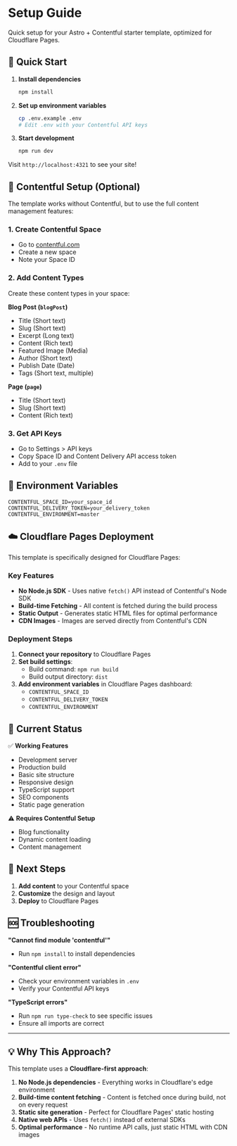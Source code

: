 # Setup Guide

Quick setup for your Astro + Contentful starter template, optimized for Cloudflare Pages.

## 🚀 Quick Start

1. **Install dependencies**

   ```bash
   npm install
   ```

2. **Set up environment variables**

   ```bash
   cp .env.example .env
   # Edit .env with your Contentful API keys
   ```

3. **Start development**

   ```bash
   npm run dev
   ```

Visit `http://localhost:4321` to see your site!

## 🔧 Contentful Setup (Optional)

The template works without Contentful, but to use the full content management features:

### 1. Create Contentful Space

- Go to [contentful.com](https://contentful.com)
- Create a new space
- Note your Space ID

### 2. Add Content Types

Create these content types in your space:

**Blog Post (`blogPost`)**

- Title (Short text)
- Slug (Short text)
- Excerpt (Long text)
- Content (Rich text)
- Featured Image (Media)
- Author (Short text)
- Publish Date (Date)
- Tags (Short text, multiple)

**Page (`page`)**

- Title (Short text)
- Slug (Short text)
- Content (Rich text)

### 3. Get API Keys

- Go to Settings > API keys
- Copy Space ID and Content Delivery API access token
- Add to your `.env` file

## 📝 Environment Variables

```env
CONTENTFUL_SPACE_ID=your_space_id
CONTENTFUL_DELIVERY_TOKEN=your_delivery_token
CONTENTFUL_ENVIRONMENT=master
```

## ☁️ Cloudflare Pages Deployment

This template is specifically designed for Cloudflare Pages:

### Key Features

- **No Node.js SDK** - Uses native `fetch()` API instead of Contentful's Node SDK
- **Build-time Fetching** - All content is fetched during the build process
- **Static Output** - Generates static HTML files for optimal performance
- **CDN Images** - Images are served directly from Contentful's CDN

### Deployment Steps

1. **Connect your repository** to Cloudflare Pages
2. **Set build settings**:
   - Build command: `npm run build`
   - Build output directory: `dist`
3. **Add environment variables** in Cloudflare Pages dashboard:
   - `CONTENTFUL_SPACE_ID`
   - `CONTENTFUL_DELIVERY_TOKEN`
   - `CONTENTFUL_ENVIRONMENT`

## 🎯 Current Status

✅ **Working Features**

- Development server
- Production build
- Basic site structure
- Responsive design
- TypeScript support
- SEO components
- Static page generation

⚠️ **Requires Contentful Setup**

- Blog functionality
- Dynamic content loading
- Content management

## 🚀 Next Steps

1. **Add content** to your Contentful space
2. **Customize** the design and layout
3. **Deploy** to Cloudflare Pages

## 🆘 Troubleshooting

**"Cannot find module 'contentful'"**

- Run `npm install` to install dependencies

**"Contentful client error"**

- Check your environment variables in `.env`
- Verify your Contentful API keys

**"TypeScript errors"**

- Run `npm run type-check` to see specific issues
- Ensure all imports are correct

---

## 💡 Why This Approach?

This template uses a **Cloudflare-first approach**:

1. **No Node.js dependencies** - Everything works in Cloudflare's edge environment
2. **Build-time content fetching** - Content is fetched once during build, not on every request
3. **Static site generation** - Perfect for Cloudflare Pages' static hosting
4. **Native web APIs** - Uses `fetch()` instead of external SDKs
5. **Optimal performance** - No runtime API calls, just static HTML with CDN images
